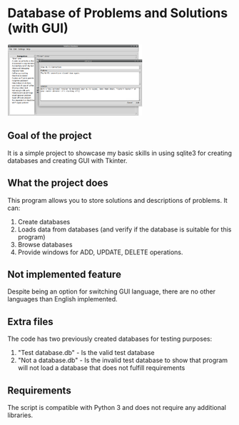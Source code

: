 # Database of Problems and Solutions (with GUI)
<img src="https://github.com/shameless-code/shameless-code/blob/main/images/Database%20of%20Problems%20and%20Solutions%20(with%20GUI).png?raw=true" width="60%" height="60%">

## Goal of the project
It is a simple project to showcase my basic skills in using sqlite3 for creating databases and creating GUI with Tkinter.
## What the project does
This program allows you to store solutions and descriptions of problems.
It can:
1. Create databases
2. Loads data from databases (and verify if the database is suitable for this program) 
3. Browse databases
4. Provide windows for ADD, UPDATE, DELETE operations.
## Not implemented feature
Despite being an option for switching GUI language, there are no other languages than English implemented.
## Extra files
The code has two previously created databases for testing purposes:
1. "Test database.db" - Is the valid test database
2. "Not a database.db" - Is the invalid test database to show that program will not load a database that does not fulfill requirements
## Requirements
The script is compatible with Python 3 and does not require any additional libraries.
